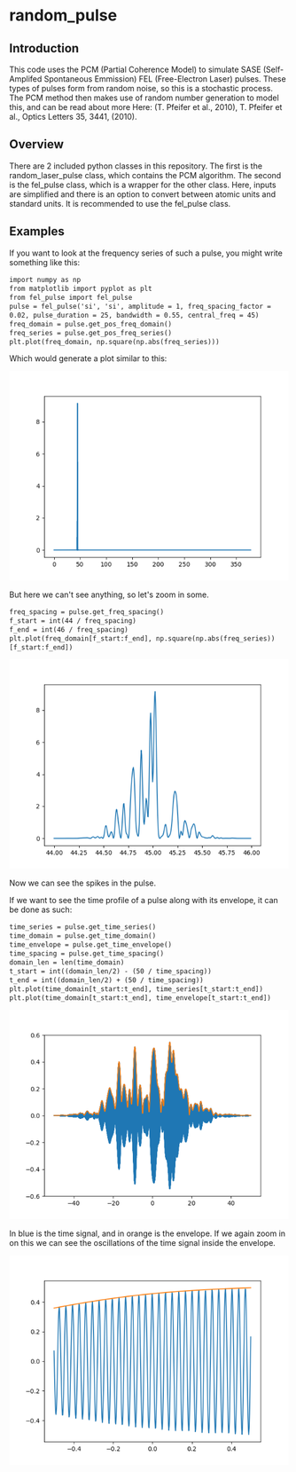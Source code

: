 # random_pulse
## Introduction
This code uses the PCM (Partial Coherence Model) to simulate SASE (Self-Amplifed Spontaneous Emmission) FEL (Free-Electron Laser) pulses. These types of pulses form from random noise, so this is a stochastic process. The PCM method then makes use of random number generation to model this, and can be read about more Here: (T. Pfeifer et al., 2010), T. Pfeifer et al., Optics Letters 35, 3441, (2010).
## Overview
There are 2 included python classes in this repository. The first is the random_laser_pulse class, which contains the PCM algorithm. The second is the fel_pulse class, which is a wrapper for the other class. Here, inputs are simplified and there is an option to convert between atomic units and standard units. It is recommended to use the fel_pulse class.
## Examples
If you want to look at the frequency series of such a pulse, you might write something like this:
```
import numpy as np
from matplotlib import pyplot as plt
from fel_pulse import fel_pulse
pulse = fel_pulse('si', 'si', amplitude = 1, freq_spacing_factor = 0.02, pulse_duration = 25, bandwidth = 0.55, central_freq = 45)
freq_domain = pulse.get_pos_freq_domain()
freq_series = pulse.get_pos_freq_series()
plt.plot(freq_domain, np.square(np.abs(freq_series)))
```
Which would generate a plot similar to this:

![The plotted frequency series of generated pulse, but so zoomed out no features are visible](example_freq_zoomout.png)

But here we can't see anything, so let's zoom in some.
```
freq_spacing = pulse.get_freq_spacing()
f_start = int(44 / freq_spacing)
f_end = int(46 / freq_spacing)
plt.plot(freq_domain[f_start:f_end], np.square(np.abs(freq_series))[f_start:f_end])
```
![A more zoomed in version of the previous plot, now there are visible distinct spikes in the pulse](example_freq_zoomin.png)

Now we can see the spikes in the pulse.

If we want to see the time profile of a pulse along with its envelope, it can be done as such:
```
time_series = pulse.get_time_series()
time_domain = pulse.get_time_domain()
time_envelope = pulse.get_time_envelope()
time_spacing = pulse.get_time_spacing()
domain_len = len(time_domain)
t_start = int((domain_len/2) - (50 / time_spacing))
t_end = int((domain_len/2) + (50 / time_spacing))
plt.plot(time_domain[t_start:t_end], time_series[t_start:t_end])
plt.plot(time_domain[t_start:t_end], time_envelope[t_start:t_end])
```
![The plotted time series of generated pulse with a line for the envelope plotted as well](example_time_zoomout.png)

In blue is the time signal, and in orange is the envelope. If we again zoom in on this we can see the oscillations of the time signal inside the envelope.

![A more zoomed in version of the previous plot, now there are visible distinct oscillations in the pulse](example_time_zoomin.png)
